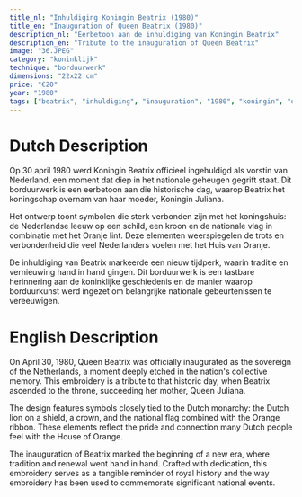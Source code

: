 ```yaml
---
title_nl: "Inhuldiging Koningin Beatrix (1980)"
title_en: "Inauguration of Queen Beatrix (1980)"
description_nl: "Eerbetoon aan de inhuldiging van Koningin Beatrix"
description_en: "Tribute to the inauguration of Queen Beatrix"
image: "36.JPEG"
category: "koninklijk"
technique: "borduurwerk"
dimensions: "22x22 cm"
price: "€20"
year: "1980"
tags: ["beatrix", "inhuldiging", "inauguration", "1980", "koningin", "queen", "koninklijk", "royal", "oranje", "orange", "nederlands leeuw", "dutch lion"]
---
```


# Dutch Description

Op 30 april 1980 werd Koningin Beatrix officieel ingehuldigd als vorstin van Nederland, een moment dat diep in het nationale geheugen gegrift staat. Dit borduurwerk is een eerbetoon aan die historische dag, waarop Beatrix het koningschap overnam van haar moeder, Koningin Juliana.

Het ontwerp toont symbolen die sterk verbonden zijn met het koningshuis: de Nederlandse leeuw op een schild, een kroon en de nationale vlag in combinatie met het Oranje lint. Deze elementen weerspiegelen de trots en verbondenheid die veel Nederlanders voelen met het Huis van Oranje.

De inhuldiging van Beatrix markeerde een nieuw tijdperk, waarin traditie en vernieuwing hand in hand gingen. Dit borduurwerk is een tastbare herinnering aan de koninklijke geschiedenis en de manier waarop borduurkunst werd ingezet om belangrijke nationale gebeurtenissen te vereeuwigen.

# English Description

On April 30, 1980, Queen Beatrix was officially inaugurated as the sovereign of the Netherlands, a moment deeply etched in the nation's collective memory. This embroidery is a tribute to that historic day, when Beatrix ascended to the throne, succeeding her mother, Queen Juliana.

The design features symbols closely tied to the Dutch monarchy: the Dutch lion on a shield, a crown, and the national flag combined with the Orange ribbon. These elements reflect the pride and connection many Dutch people feel with the House of Orange.

The inauguration of Beatrix marked the beginning of a new era, where tradition and renewal went hand in hand. Crafted with dedication, this embroidery serves as a tangible reminder of royal history and the way embroidery has been used to commemorate significant national events.
